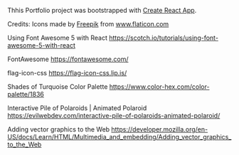 Thhis Portfolio project was bootstrapped with [Create React App](https://github.com/facebook/create-react-app).

Credits:
Icons made by <a href="https://www.flaticon.com/authors/freepik" title="Freepik">Freepik</a> from www.flaticon.com

Using Font Awesome 5 with React
https://scotch.io/tutorials/using-font-awesome-5-with-react

FontAwesome
https://fontawesome.com/

flag-icon-css
https://flag-icon-css.lip.is/

Shades of Turquoise Color Palette
https://www.color-hex.com/color-palette/1836

Interactive Pile of Polaroids | Animated Polaroid
https://evilwebdev.com/interactive-pile-of-polaroids-animated-polaroid/

Adding vector graphics to the Web
https://developer.mozilla.org/en-US/docs/Learn/HTML/Multimedia_and_embedding/Adding_vector_graphics_to_the_Web
